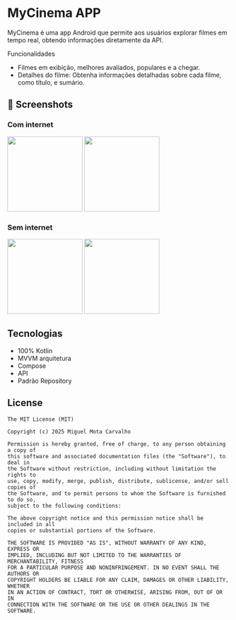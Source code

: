 # MyCinema APP
MyCinema é uma app Android que permite aos usuários explorar filmes em tempo real, obtendo informações diretamente da API. 

Funcionalidades
- Filmes em exibição, melhores avaliados, populares e a chegar.
- Detalhes do filme: Obtenha informações detalhadas sobre cada filme, como título, e sumário.

## :camera_flash: Screenshots
<!-- You can add more screenshots here if you like -->
### Com internet
<img src="https://github.com/user-attachments/assets/3677ccf5-869a-493a-a898-3aac33e9d789" width=170/> 
<img src="https://github.com/user-attachments/assets/d4e9701b-25ea-4473-851f-fd34a309a0b6" width=170/> 

### Sem internet
<img src="https://github.com/user-attachments/assets/3677ccf5-869a-493a-a898-3aac33e9d789" width=170/> 
<img src="https://github.com/user-attachments/assets/b7f9eb00-d6bb-4d5c-b6e5-14fa8854a825" width=170/> 

## Tecnologias
- 100% Kotlin
- MVVM arquitetura
- Compose
- API
- Padrão Repository

## License
```
The MIT License (MIT)

Copyright (c) 2025 Miguel Mota Carvalho

Permission is hereby granted, free of charge, to any person obtaining a copy of
this software and associated documentation files (the "Software"), to deal in
the Software without restriction, including without limitation the rights to
use, copy, modify, merge, publish, distribute, sublicense, and/or sell copies of
the Software, and to permit persons to whom the Software is furnished to do so,
subject to the following conditions:

The above copyright notice and this permission notice shall be included in all
copies or substantial portions of the Software.

THE SOFTWARE IS PROVIDED "AS IS", WITHOUT WARRANTY OF ANY KIND, EXPRESS OR
IMPLIED, INCLUDING BUT NOT LIMITED TO THE WARRANTIES OF MERCHANTABILITY, FITNESS
FOR A PARTICULAR PURPOSE AND NONINFRINGEMENT. IN NO EVENT SHALL THE AUTHORS OR
COPYRIGHT HOLDERS BE LIABLE FOR ANY CLAIM, DAMAGES OR OTHER LIABILITY, WHETHER
IN AN ACTION OF CONTRACT, TORT OR OTHERWISE, ARISING FROM, OUT OF OR IN
CONNECTION WITH THE SOFTWARE OR THE USE OR OTHER DEALINGS IN THE SOFTWARE.
```
